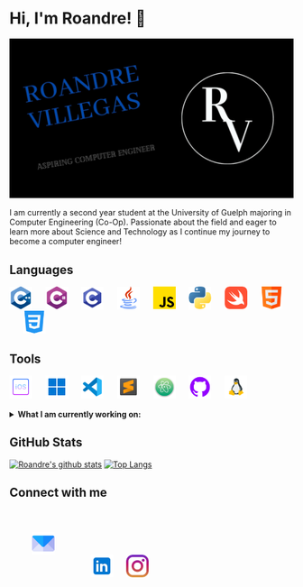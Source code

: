 # Hi, I'm Roandre! 👋

<img src = images/img_for_readme.jpg> 

I am currently a second year student at the University of Guelph majoring in Computer Engineering (Co-Op).  Passionate about the field and eager to learn more about Science and Technology as I continue my journey to become a computer engineer! 

## Languages
<div>
 <img src = images/c-.png width = "40" height = "40">&nbsp&nbsp&nbsp&nbsp&nbsp
 <img src = images/c-sharp.png width = "40" height = "40">&nbsp&nbsp&nbsp&nbsp&nbsp
 <img src = images/icons8-c-programming-48.png width = "40" height = "40">&nbsp&nbsp&nbsp&nbsp&nbsp
 <img src = images/java.png width = "40" height = "40">&nbsp&nbsp&nbsp&nbsp&nbsp
 <img src = images/js.png width = "40" height = "40">&nbsp&nbsp&nbsp&nbsp&nbsp
 <img src = images/python.png width = "40" height = "40">&nbsp&nbsp&nbsp&nbsp&nbsp
 <img src = images/swift.png width = "40" height = "40">&nbsp&nbsp&nbsp&nbsp&nbsp
 <img src = images/html.png width = "40" height = "40">&nbsp&nbsp&nbsp&nbsp&nbsp
 <img src = images/css-3.png width = "40" height = "40">&nbsp&nbsp&nbsp&nbsp&nbsp
</div>

## Tools
<div>
 <img src = images/icons8-ios-logo-64.png width = "40" height = "40">&nbsp&nbsp&nbsp&nbsp&nbsp
 <img src = images/icons8-windows-11-48.png width = "40" height = "40">&nbsp&nbsp&nbsp&nbsp&nbsp
 <img src = images/icons8-visual-studio-code-2019-48.png width = "40" height = "40">&nbsp&nbsp&nbsp&nbsp&nbsp
 <img src = images/icons8-sublime-text-48.png width = "40" height = "40">&nbsp&nbsp&nbsp&nbsp&nbsp
 <img src = images/Atom_1.0_icon.png width = "40" height = "40">&nbsp&nbsp&nbsp&nbsp&nbsp
 <img src = images/icone-github-violet.png width = "40" height = "40">&nbsp&nbsp&nbsp&nbsp&nbsp
 <img src = images/icons8-linux-48.png width = "40" height = "40">&nbsp&nbsp&nbsp&nbsp&nbsp
</div>
<br>
<details>
 <summary><strong>What I am currently working on:</strong></summary>
 <ul>
   <li>GUI development (Java)</li>
   <li>Front end development (HTML/CSS/JavaScript)</li>
   <li>Image rendering using ray tracing (C++)</li>
 </ul>
</details>


## GitHub Stats
[![Roandre's github stats](https://github-readme-stats.vercel.app/api?username=RoandreVillegas&theme=chartreuse-dark)](https://github.com/RoandreVillegas/github-readme-stats)
[![Top Langs](https://github-readme-stats.vercel.app/api/top-langs/?username=RoandreVillegas&layout=compact&theme=highcontrast)](https://github.com/RoandreVillegas/github-readme-stats)

## Connect with me
<div>
 <a href = "mailto:roandre_villegas@rocketmail.com"><img src = "images/email.png" width = "40" height = "40" style = "margin: 40px;"></a>&nbsp&nbsp&nbsp&nbsp&nbsp
 <a href = "https://www.linkedin.com/in/roandre-villegas/"><img src = "images/icons8-linkedin-48.png" width = "40" height = "40"></a>&nbsp&nbsp&nbsp&nbsp&nbsp
 <a href = https://www.instagram.com/roandre___/><img src = "images/instagram.png" width = "40" height "40"> </a>
</div>


<!--
**RoandreVillegas/RoandreVillegas** is a ✨ _special_ ✨ repository because its `README.md` (this file) appears on your GitHub profile.

Here are some ideas to get you started:

- 🔭 I’m currently working on ...
- 🌱 I’m currently learning ...
- 👯 I’m looking to collaborate on ...
- 🤔 I’m looking for help with ...
- 💬 Ask me about ...
- 📫 How to reach me: ...
- 😄 Pronouns: ...
- ⚡ Fun fact: ...
-->
